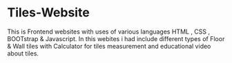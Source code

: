 # Tiles-Website
This is Frontend websites with uses of various languages HTML , CSS , BOOTstrap &amp; Javascript. In this webites i had include different types of Floor  &amp; Wall tiles with Calculator for tiles measurement and educational video about tiles.
